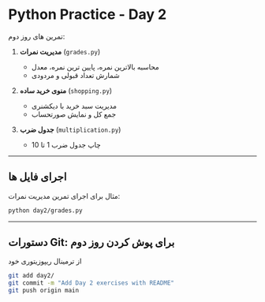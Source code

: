 # Python Practice - Day 2

تمرین های روز دوم:

1. **مدیریت نمرات** (`grades.py`)
    - محاسبه بالاترین نمره، پایین ترین نمره، معدل
    - شمارش تعداد قبولی و مردودی

2. **منوی خرید ساده** (`shopping.py`)
    - مدیریت سبد خرید با دیکشنری
    - جمع کل و نمایش صورتحساب

3. **جدول ضرب** (`multiplication.py`)
    - چاپ جدول ضرب 1 تا 10

---

## اجرای فایل ها

مثال برای اجرای تمرین مدیریت نمرات:
```bash
python day2/grades.py
```

---

## دستورات Git: برای پوش کردن روز دوم
از ترمینال ریپوزیتوری خود
```bash
git add day2/
git commit -m "Add Day 2 exercises with README"
git push origin main
```
